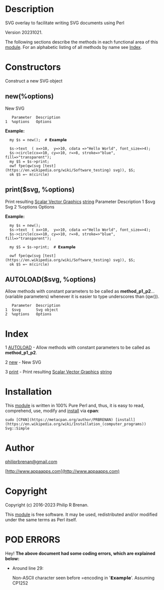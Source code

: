 # Description

SVG overlay to facilitate writing SVG documents using Perl

Version 20231021.

The following sections describe the methods in each functional area of this [module](https://en.wikipedia.org/wiki/Modular_programming).  For an alphabetic listing of all methods by name see [Index](#index).

# Constructors

Construct a new SVG object

## new(%options)

New SVG

       Parameter  Description
    1  %options   Options

**Example:**

      my $s = new();  # 𝗘𝘅𝗮𝗺𝗽𝗹𝗲

      $s->text  ( x=>10,  y=>10, cdata =>"Hello World", font_size=>4);
      $s->circle(cx=>10, cy=>10, r=>8, stroke=>"blue", fill=>"transparent");
      my $S = $s->print;
      owf fpe(qw(svg [test](https://en.wikipedia.org/wiki/Software_testing) svg)), $S;
      ok $S =~ m(circle)
    

## print($svg, %options)

Print resulting [Scalar Vector Graphics](https://en.wikipedia.org/wiki/Scalable_Vector_Graphics) [string](https://en.wikipedia.org/wiki/String_(computer_science)) 
       Parameter  Description
    1  $svg       Svg
    2  %options   Options

**Example:**

      my $s = new();
      $s->text  ( x=>10,  y=>10, cdata =>"Hello World", font_size=>4);
      $s->circle(cx=>10, cy=>10, r=>8, stroke=>"blue", fill=>"transparent");
    
      my $S = $s->print;  # 𝗘𝘅𝗮𝗺𝗽𝗹𝗲

      owf fpe(qw(svg [test](https://en.wikipedia.org/wiki/Software_testing) svg)), $S;
      ok $S =~ m(circle)
    

## AUTOLOAD($svg, %options)

Allow methods with constant parameters to be called as **method\_p1\_p2**...(variable parameters) whenever it is easier to type underscores than (qw()).

       Parameter  Description
    1  $svg       Svg object
    2  %options   Options

# Index

1 [AUTOLOAD](#autoload) - Allow methods with constant parameters to be called as **method\_p1\_p2**.

2 [new](#new) - New SVG

3 [print](#print) - Print resulting [Scalar Vector Graphics](https://en.wikipedia.org/wiki/Scalable_Vector_Graphics) [string](https://en.wikipedia.org/wiki/String_(computer_science)) 
# Installation

This [module](https://en.wikipedia.org/wiki/Modular_programming) is written in 100% Pure Perl and, thus, it is easy to read,
comprehend, use, modify and [install](https://en.wikipedia.org/wiki/Installation_(computer_programs)) via **cpan**:

    sudo [CPAN](https://metacpan.org/author/PRBRENAN) [install](https://en.wikipedia.org/wiki/Installation_(computer_programs)) Svg::Simple

# Author

[philiprbrenan@gmail.com](mailto:philiprbrenan@gmail.com)

[http://www.appaapps.com](http://www.appaapps.com)

# Copyright

Copyright (c) 2016-2023 Philip R Brenan.

This [module](https://en.wikipedia.org/wiki/Modular_programming) is free software. It may be used, redistributed and/or modified
under the same terms as Perl itself.

# POD ERRORS

Hey! **The above document had some coding errors, which are explained below:**

- Around line 29:

    Non-ASCII character seen before =encoding in '𝗘𝘅𝗮𝗺𝗽𝗹𝗲'. Assuming CP1252
